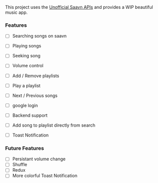 This project uses the [Unofficial Saavn APIs](https://github.com/thefallenmerc/saavn-pru-server) and provides a WIP beautiful music app.

### Features

- [ ] Searching songs on saavn
- [ ] Playing songs
- [ ] Seeking song
- [ ] Volume control
- [ ] Add / Remove playlists
- [ ] Play a playlist
- [ ] Next / Previous songs
- [ ] google login
- [ ] Backend support
- [ ] Add song to playlist directly from search
- [ ] Toast Notification



### Future Features
- [ ] Persistant volume change 
- [ ] Shuffle
- [ ] Redux
- [ ] More colorful Toast Notification